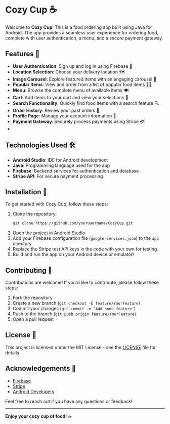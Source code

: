 # Cozy Cup ☕️

Welcome to **Cozy Cup**! This is a food ordering app built using Java for Android. The app provides a seamless user experience for ordering food, complete with user authentication, a menu, and a secure payment gateway.

## Features 🌟

- **User Authentication**: Sign up and log in using Firebase 🔑
- **Location Selection**: Choose your delivery location 🗺️
- **Image Carousel**: Explore featured items with an engaging carousel 📸
- **Popular Items**: View and order from a list of popular food items 🍕🍔
- **Menu**: Browse the complete menu of available items 🍽️
- **Cart**: Add items to your cart and view your selections 🛒
- **Search Functionality**: Quickly find food items with a search feature 🔍
- **Order History**: Review your past orders 📜
- **Profile Page**: Manage your account information 👤
- **Payment Gateway**: Securely process payments using Stripe 💳
- 

## Technologies Used 🛠️

- **Android Studio**: IDE for Android development
- **Java**: Programming language used for the app
- **Firebase**: Backend services for authentication and database
- **Stripe API**: For secure payment processing

## Installation 🚀

To get started with Cozy Cup, follow these steps:

1. Clone the repository:
   ```bash
   git clone https://github.com/yourusername/CozyCup.git
   ```
2. Open the project in Android Studio.
3. Add your Firebase configuration file (`google-services.json`) to the `app` directory.
4. Replace the Stripe test API keys in the code with your own for testing.
5. Build and run the app on your Android device or emulator!

## Contributing 🤝

Contributions are welcome! If you'd like to contribute, please follow these steps:

1. Fork the repository
2. Create a new branch (`git checkout -b feature/YourFeature`)
3. Commit your changes (`git commit -m 'Add some feature'`)
4. Push to the branch (`git push origin feature/YourFeature`)
5. Open a pull request

## License 📄

This project is licensed under the MIT License - see the [LICENSE](LICENSE) file for details.

## Acknowledgements 🙏

- [Firebase](https://firebase.google.com/)
- [Stripe](https://stripe.com/)
- [Android Developers](https://developer.android.com/)

Feel free to reach out if you have any questions or feedback!

---

**Enjoy your cozy cup of food!** ☕️
```
